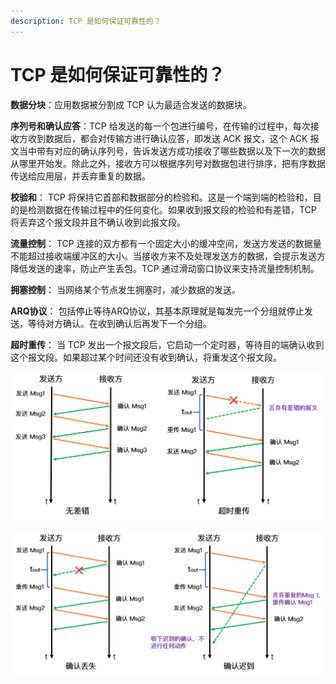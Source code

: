 ```yaml
---
description: TCP 是如何保证可靠性的？
---
```


# TCP 是如何保证可靠性的？

**数据分块**：应用数据被分割成 TCP 认为最适合发送的数据块。

**序列号和确认应答**：TCP 给发送的每一个包进行编号，在传输的过程中，每次接收方收到数据后，都会对传输方进行确认应答，即发送 ACK 报文，这个 ACK 报文当中带有对应的确认序列号，告诉发送方成功接收了哪些数据以及下一次的数据从哪里开始发。除此之外，接收方可以根据序列号对数据包进行排序，把有序数据传送给应用层，并丢弃重复的数据。

**校验和**： TCP 将保持它首部和数据部分的检验和。这是一个端到端的检验和，目的是检测数据在传输过程中的任何变化。如果收到报文段的检验和有差错，TCP 将丢弃这个报文段并且不确认收到此报文段。

**流量控制**： TCP 连接的双方都有一个固定大小的缓冲空间，发送方发送的数据量不能超过接收端缓冲区的大小。当接收方来不及处理发送方的数据，会提示发送方降低发送的速率，防止产生丢包。TCP 通过滑动窗口协议来支持流量控制机制。

**拥塞控制**： 当网络某个节点发生拥塞时，减少数据的发送。

**ARQ协议**： 包括停止等待ARQ协议，其基本原理就是每发完一个分组就停止发送，等待对方确认。在收到确认后再发下一个分组。

**超时重传**： 当 TCP 发出一个报文段后，它启动一个定时器，等待目的端确认收到这个报文段。如果超过某个时间还没有收到确认，将重发这个报文段。

![](../../.gitbook/assets/image%20%286%29.png)

![](../../.gitbook/assets/image%20%2822%29.png)

